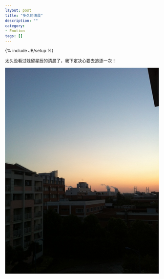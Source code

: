 ```yaml
---
layout: post
title: "多久的清晨"
description: ""
category: 
- Emotion
tags: []
---
```

{% include JB/setup %}

太久没看过残留星辰的清晨了，我下定决心要去追逐一次！

![Mou icon](/img/uploads/2013/07/morning.jpg)

